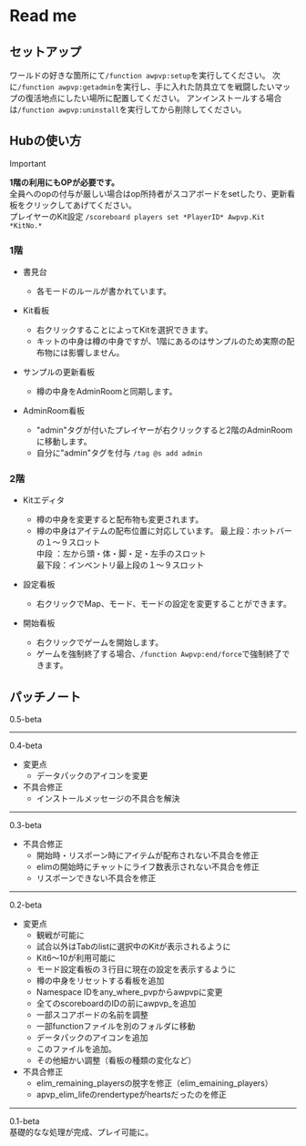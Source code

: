 # Read me

## セットアップ

ワールドの好きな箇所にて`/function awpvp:setup`を実行してください。
次に`/function awpvp:getadmin`を実行し、手に入れた防具立てを戦闘したいマップの復活地点にしたい場所に配置してください。
アンインストールする場合は`/function awpvp:uninstall`を実行してから削除してください。

## Hubの使い方

> [!IMPORTANT]
> __1階の利用にもOPが必要です。__  
> 全員へのopの付与が厳しい場合はop所持者がスコアボードをsetしたり、更新看板をクリックしてあげてください。  
> プレイヤーのKit設定 `/scoreboard players set *PlayerID* Awpvp.Kit *KitNo.*`  

### 1階  

- 書見台
  - 各モードのルールが書かれています。

- Kit看板
  - 右クリックすることによってKitを選択できます。
  - キットの中身は樽の中身ですが、1階にあるのはサンプルのため実際の配布物には影響しません。

- サンプルの更新看板
  - 樽の中身をAdminRoomと同期します。

- AdminRoom看板
  - "admin"タグが付いたプレイヤーが右クリックすると2階のAdminRoomに移動します。
  - 自分に"admin"タグを付与 `/tag @s add admin`

### 2階  

- Kitエディタ  
  - 樽の中身を変更すると配布物も変更されます。
  - 樽の中身はアイテムの配布位置に対応しています。
    最上段：ホットバーの１～９スロット  
    中段  ：左から頭・体・脚・足・左手のスロット  
    最下段：インベントリ最上段の１～９スロット
  
- 設定看板
  - 右クリックでMap、モード、モードの設定を変更することができます。

- 開始看板
  - 右クリックでゲームを開始します。
  - ゲームを強制終了する場合、`/function Awpvp:end/force`で強制終了できます。

## パッチノート

0.5-beta

___
0.4-beta  

- 変更点  
  - データパックのアイコンを変更  
- 不具合修正  
  - インストールメッセージの不具合を解決  

___
0.3-beta  

- 不具合修正  
  - 開始時・リスポーン時にアイテムが配布されない不具合を修正  
  - elimの開始時にチャットにライフ数表示されない不具合を修正  
  - リスポーンできない不具合を修正  

___
0.2-beta  

- 変更点  
  - 観戦が可能に  
  - 試合以外はTabのlistに選択中のKitが表示されるように  
  - Kit6～10が利用可能に  
  - モード設定看板の３行目に現在の設定を表示するように  
  - 樽の中身をリセットする看板を追加  
  - Namespace IDをany_where_pvpからawpvpに変更  
  - 全てのscoreboardのIDの前にawpvp_を追加  
  - 一部スコアボードの名前を調整  
  - 一部functionファイルを別のフォルダに移動  
  - データパックのアイコンを追加  
  - このファイルを追加。  
  - その他細かい調整（看板の種類の変化など）  
- 不具合修正  
  - elim_remaining_playersの脱字を修正（elim_emaining_players）  
  - apvp_elim_lifeのrendertypeがheartsだったのを修正  

___
0.1-beta  
基礎的なな処理が完成、プレイ可能に。
